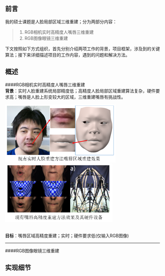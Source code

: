 前言
------
我的硕士课题是人脸局部区域三维重建；分为两部分内容：
>1. RGB相机实时高精度人嘴唇三维重建
>2. RGB图像眼镜三维重建  

下文按照如下方式组织，首先分别介绍两项工作的背景，项目框架，涉及到的关键算法；接下来详细描述项目的工作内容，遇到的问题和解决方法。

概述
-------
####RGB相机实时高精度人嘴唇三维重建  
**背景**：实时人脸重建系统局部精度低；高精度人脸局部区域重建算法复杂，硬件要求高；嘴唇是人脸上形变较大的区域，三维重建嘴唇有挑战性。  

<div>
<img src="imgs/real-time-face-recon.PNG" width="360" height="190">
<img src="imgs/high-fidelity-recon.PNG" width="350" height="190"> 
</div> 
<br/> 

**目标**：嘴唇区域高精度重建；实时；硬件要求低(仅输入RGB图像)

  
---------
####RGB图像眼镜三维重建

实现细节
------
